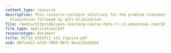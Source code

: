 ```yaml
---
content_type: resource
description: This resource contains solutions for the problem statements related to
  elimination followed by anti-elimination.
file: /media/https%3A/open-learning-course-data-rc.s3.amazonaws.com/18-03sc-differential-equations-fall-2011/d97ca411a316706098f10ea123a42de4_MIT18_03SCF11_s32_11quiza.pdf
file_type: application/pdf
resourcetype: Document
title: MIT18_03SCF11_s32_11quiza.pdf
uid: d97ca411-a316-7060-98f1-0ea123a42de4
---
```

